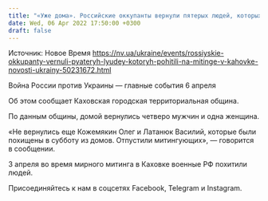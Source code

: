 ```yaml
---
title: "«Уже дома». Российские оккупанты вернули пятерых людей, которых они похитили на мирном митинге в Каховке — горсовет"
date: Wed, 06 Apr 2022 17:50:00 +0300
draft: false
---
```

Источник: Новое Время https://nv.ua/ukraine/events/rossiyskie-okkupanty-vernuli-pyateryh-lyudey-kotoryh-pohitili-na-mitinge-v-kahovke-novosti-ukrainy-50231672.html


Война России против Украины — главные события 6 апреля

Об этом сообщает Каховская городская территориальная община.

По данным общины, домой вернулись четверо мужчин и одна женщина.

«Не вернулись еще Кожемякин Олег и Латанюк Василий, которые были похищены в субботу из домов. Отпустили митингующих», — говорится в сообщении.

3 апреля во время мирного митинга в Каховке военные РФ похитили людей.

Присоединяйтесь к нам в соцсетях Facebook, Telegram и Instagram.
